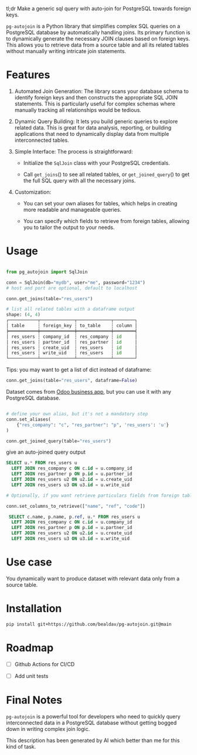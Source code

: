 tl;dr Make a generic sql query with auto-join for PostgreSQL towards foreign keys.

`pg-autojoin` is a Python library that simplifies complex SQL queries on a PostgreSQL database by automatically handling joins. Its primary function is to dynamically generate the necessary JOIN clauses based on foreign keys.
This allows you to retrieve data from a source table and all its related tables without manually writing intricate join statements.


# Features

1. Automated Join Generation: The library scans your database schema to identify foreign keys and then constructs the appropriate SQL JOIN statements. This is particularly useful for complex schemas where manually tracking all relationships would be tedious.

2. Dynamic Query Building: It lets you build generic queries to explore related data. This is great for data analysis, reporting, or building applications that need to dynamically display data from multiple interconnected tables.

3. Simple Interface: The process is straightforward:

    - Initialize the `SqlJoin` class with your PostgreSQL credentials.

    - Call `get_joins`() to see all related tables, or `get_joined_query`() to get the full SQL query with all the necessary joins.

4. Customization: 

    - You can set your own aliases for tables, which helps in creating more readable and manageable queries.

    - You can specify which fields to retrieve from foreign tables, allowing you to tailor the output to your needs.


# Usage


```python

from pg_autojoin import SqlJoin

conn = SqlJoin(db="mydb", user="me", password="1234")
# host and port are optional, default to localhost

conn.get_joins(table="res_users")

# list all related tables with a dataframe output
shape: (4, 4)
┌───────────┬─────────────┬─────────────┬────────┐
│ table     ┆ foreign_key ┆ to_table    ┆ column │
╞═══════════╪═════════════╪═════════════╪════════╡
│ res_users ┆ company_id  ┆ res_company ┆ id     │
│ res_users ┆ partner_id  ┆ res_partner ┆ id     │
│ res_users ┆ create_uid  ┆ res_users   ┆ id     │
│ res_users ┆ write_uid   ┆ res_users   ┆ id     │
└───────────┴─────────────┴─────────────┴────────┘

```

Tips: you may want to get a list of dict instead of dataframe:

```python
conn.get_joins(table="res_users", dataframe=False)
```

Dataset comes from [Odoo business app](https://github.com/odoo/odoo),
but you can use it with any PostgreSQL database.


```python

# define your own alias, but it's not a mandatory step
conn.set_aliases(
    {"res_company": "c", "res_partner": "p", 'res_users': 'u'}
)

conn.get_joined_query(table="res_users")

```

give an auto-joined query output


```sql
SELECT u.* FROM res_users u 
  LEFT JOIN res_company c ON c.id = u.company_id 
  LEFT JOIN res_partner p ON p.id = u.partner_id 
  LEFT JOIN res_users u2 ON u2.id = u.create_uid 
  LEFT JOIN res_users u3 ON u3.id = u.write_uid
```


```python
# Optionally, if you want retrieve particulars fields from foreign table you may specify before previous command

conn.set_columns_to_retrieve(["name", "ref", "code"])

```

```sql
 SELECT c.name, p.name, p.ref, u.* FROM res_users u 
  LEFT JOIN res_company c ON c.id = u.company_id 
  LEFT JOIN res_partner p ON p.id = u.partner_id 
  LEFT JOIN res_users u2 ON u2.id = u.create_uid 
  LEFT JOIN res_users u3 ON u3.id = u.write_uid 
```


# Use case

You dynamically want to produce dataset with relevant data only from a source table.


# Installation

```bash
pip install git+https://github.com/bealdav/pg-autojoin.git@main
```

# Roadmap

- [ ] Github Actions for CI/CD
- [ ] Add unit tests


# Final Notes

`pg-autojoin` is a powerful tool for developers who need to quickly query interconnected data in a PostgreSQL database without getting bogged down in writing complex join logic.

This description has been generated by AI which better than me for this kind of task.
